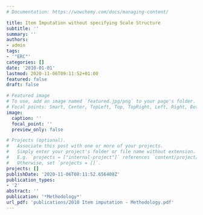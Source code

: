 ```yaml
---
# Documentation: https://wowchemy.com/docs/managing-content/

title: Item Imputation without specifying Scale Structure
subtitle: ''
summary: ''
authors:
- admin
tags:
- '"ERC"'
categories: []
date: '2010-01-01'
lastmod: 2020-11-06T09:11:52+01:00
featured: false
draft: false

# Featured image
# To use, add an image named `featured.jpg/png` to your page's folder.
# Focal points: Smart, Center, TopLeft, Top, TopRight, Left, Right, BottomLeft, Bottom, BottomRight.
image:
  caption: ''
  focal_point: ''
  preview_only: false

# Projects (optional).
#   Associate this post with one or more of your projects.
#   Simply enter your project's folder or file name without extension.
#   E.g. `projects = ["internal-project"]` references `content/project/deep-learning/index.md`.
#   Otherwise, set `projects = []`.
projects: []
publishDate: '2020-11-06T08:11:52.656408Z'
publication_types:
- '2'
abstract: ''
publication: '*Methodology*'
url_pdf: 'publications/2010 Item imputation - Methodology.pdf'
---
```

